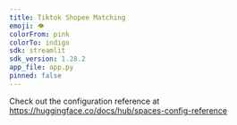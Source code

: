 ```yaml
---
title: Tiktok Shopee Matching
emoji: 👁
colorFrom: pink
colorTo: indigo
sdk: streamlit
sdk_version: 1.28.2
app_file: app.py
pinned: false
---
```


Check out the configuration reference at https://huggingface.co/docs/hub/spaces-config-reference
